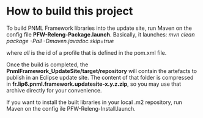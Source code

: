 # How to build this project

To build PNML Framework libraries into the update site, run Maven on the config file __PFW-Releng-Package.launch__. Basically, it launches: _mvn clean package -Pall -Dmaven.javadoc.skip=true_

where _all_ is the id of a profile that is defined in the pom.xml file.

Once the build is completed, the __PnmlFramework_UpdateSite/target/repository__ will contain the artefacts to publish in an Eclipse update site. The content of that folder is compressed in __fr.lip6.pnml.framework.updatesite-x.y.z.zip__, so you may use that archive directly for your convenience.

If you want to install the built libraries in your local .m2 repository, run Maven on the config ile PFW-Releng-Install.launch. 
